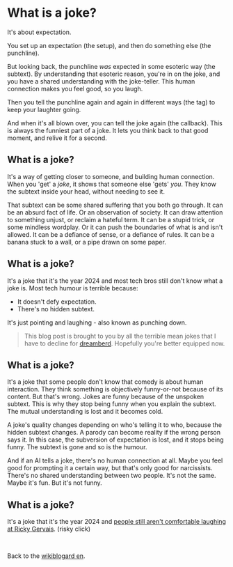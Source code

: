 # What is a joke?

It's about expectation.

You set up an expectation (the setup), and then do something else (the punchline).

But looking back, the punchline *was* expected in some esoteric way (the subtext). By understanding that esoteric reason, you're in on the joke, and you have a shared understanding with the joke-teller. This human connection makes you feel good, so you laugh.

Then you tell the punchline again and again in different ways (the tag) to keep your laughter going.

And when it's all blown over, you can tell the joke again (the callback). This is always the funniest part of a joke. It lets you think back to that good moment, and relive it for a second.

## What is a joke?

It's a way of getting closer to someone, and building human connection. When you 'get' a *joke*, it shows that someone else 'gets' *you*. They know the subtext inside your head, without needing to see it.

That subtext can be some shared suffering that you both go through. It can be an absurd fact of life. Or an observation of society. It can draw attention to something unjust, or reclaim a hateful term. It can be a stupid trick, or some mindless wordplay. Or it can push the boundaries of what is and isn't allowed. It can be a defiance of sense, or a defiance of rules. It can be a banana stuck to a wall, or a pipe drawn on some paper.

## What is a joke?

It's a joke that it's the year 2024 and most tech bros still don't know what a joke is. Most tech humour is terrible because:

- It doesn't defy expectation.
- There's no hidden subtext.

It's just pointing and laughing - also known as punching down.

> This blog post is brought to you by all the terrible mean jokes that I have to decline for [dreamberd](https://github.com/todepond/dreamberd). Hopefully you're better equipped now.

## What is a joke?

It's a joke that some people don't know that comedy is about human interaction. They think something is objectively funny-or-not because of its content. But that's wrong. Jokes are funny because of the unspoken subtext. This is why they stop being funny when you explain the subtext. The mutual understanding is lost and it becomes cold.

A joke's quality changes depending on who's telling it to who, because the hidden subtext changes. A parody can become reality if the wrong person says it. In this case, the subversion of expectation is lost, and it stops being funny. The subtext is gone and so is the humour.

And if an AI tells a joke, there's no human connection at all. Maybe you feel good for prompting it a certain way, but that's only good for narcissists. There's no shared understanding between two people. It's not the same. Maybe it's fun. But it's not funny.

## What is a joke?

It's a joke that it's the year 2024 and [people still aren't comfortable laughing at Ricky Gervais](https://youtu.be/adh0KGmgmQw?si=6hELtUy_KEKn1yet). (risky click)

<br>

Back to the [wikiblogard
en](/wikiblogarden).
